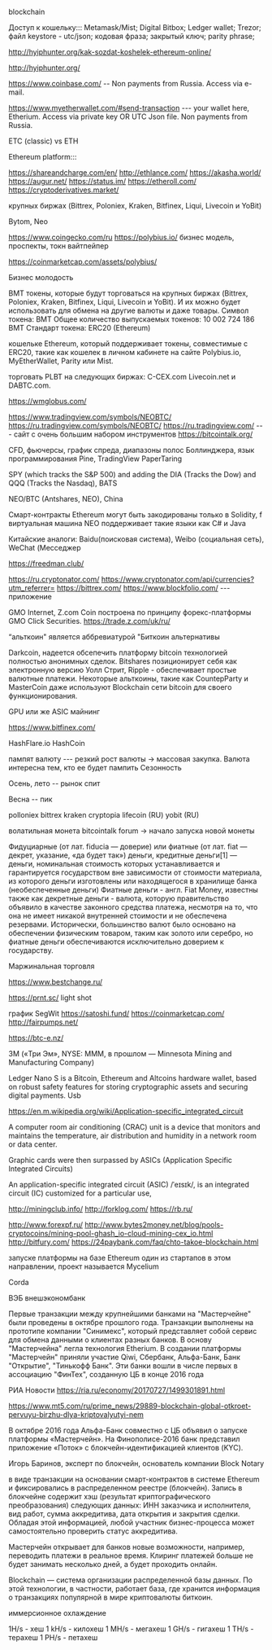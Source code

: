 blockchain

>>>>>>>>>>>>>>>>>>>>>>>>>>>>>>>>>>>>>>>>>>>>>>>>>>>>>>>>>>>>>>>>>>>>>>>>>>>>>

Доступ к кошельку:::  Metamask/Mist; Digital Bitbox; Ledger wallet; Trezor; файл keystore - utc/json; кодовая фраза; закрытый ключ; parity phrase; 

http://hyiphunter.org/kak-sozdat-koshelek-ethereum-online/

http://hyiphunter.org/

https://www.coinbase.com/ -- Non payments from Russia. Access via e-mail. 


https://www.myetherwallet.com/#send-transaction --- your wallet here, Etherium. Access via private key OR UTC Json file. Non payments from Russia.


ETC (classic) vs ETH

Ethereum platform:::

https://shareandcharge.com/en/
http://ethlance.com/
https://akasha.world/
https://augur.net/
https://status.im/
https://etheroll.com/
https://cryptoderivatives.market/



крупных биржах (Bittrex, Poloniex, Kraken, Bitfinex, Liqui, Livecoin и YoBit)


Bytom, Neo

https://www.coingecko.com/ru
https://polybius.io/ бизнес модель, проспекты, токн вайтпейпер

https://coinmarketcap.com/assets/polybius/

Бизнес молодость

BMT токены, которые будут торговаться на крупных биржах (Bittrex, Poloniex, Kraken, Bitfinex, Liqui, Livecoin и YoBit). И их можно будет использовать для обмена на другие валюты и даже товары.
Символ токена: BMT
Общее количество выпускаемых токенов: 10 002 724 186 BMT
Стандарт токена: ERC20 (Ethereum)



кошельке Ethereum, который поддерживает токены, совместимые с ERC20, такие как кошелек в личном кабинете на сайте Polybius.io, MyEtherWallet, Parity или Mist.

торговать PLBT на следующих биржах: C-CEX.com Livecoin.net и DABTC.com.



https://wmglobus.com/

https://www.tradingview.com/symbols/NEOBTC/
https://ru.tradingview.com/symbols/NEOBTC/ 
https://ru.tradingview.com/ --- сайт с очень большим набором инструментов
https://bitcointalk.org/


CFD, фьючерсы, график спреда, диапазоны полос Боллинджера, язык программирования Pine, TradingView PaperTaring

SPY (which tracks the S&P 500) and adding the DIA (Tracks the Dow) and QQQ (Tracks the Nasdaq), BATS

NEO/BTC (Antshares, NEO), China

Смарт-контракты Ethereum могут быть закодированы только в Solidity, f виртуальная машина NEO поддерживает такие языки как C# и Java

Китайские аналоги: Baidu(поисковая система), Weibo (социальная сеть), WeChat (Месседжер

https://freedman.club/

https://ru.cryptonator.com/
https://www.cryptonator.com/api/currencies?utm_referrer=
https://bittrex.com/
https://www.blockfolio.com/ --- приложение

GMO Internet,  Z.com Coin построена по принципу форекс-платформы GMO Click Securities.
https://trade.z.com/uk/ru/

“альткоин" является аббревиатурой "Биткоин альтернативы

Darkcoin, надеется обсепечить платформу bitcoin технологией полностью анонимных сделок. Bitshares позиционирует себя как электронную версию Уолл Стрит, Ripple - обеспечивает простые валютные платежи. Некоторые альткоины, такие как CountepParty и MasterCoin даже используют Blockchain сети bitcoin для своего функционирования.

GPU или же ASIC майнинг










https://www.bitfinex.com/


HashFlare.io
HashCoin

пампят валюту --- резкий рост валюты -> массовая закупка. Валюта интересна тем, кто ее будет пампить
Сезонность

Осень, лето -- рынок спит

Весна -- пик




polloniex
bittrex
kraken
cryptopia
lifecoin (RU)
yobit (RU)

волатильная монета
bitcointalk forum -> начало запуска новой монеты




Фидуциарные (от лат. fiducia — доверие) или фиатные (от лат. fiat — декрет, указание, «да будет так») деньги, кредитные деньги[1]  — деньги, номинальная стоимость которых устанавливается и гарантируется государством вне зависимости от стоимости материала, из которого деньги изготовлены или находящегося в хранилище банка (необеспеченные деньги)
Фиатные деньги - англ. Fiat Money, известны также как декретные деньги - валюта, которую правительство объявило в качестве законного средства платежа, несмотря на то, что она не имеет никакой внутренней стоимости и не обеспечена резервами. Исторически, большинство валют было основано на обеспечении физическим товаром, таким как золото или серебро, но фиатные деньги обеспечиваются исключительно доверием к государству.

Маржинальная торговля

https://www.bestchange.ru/

https://prnt.sc/ light shot

график SegWit
https://satoshi.fund/
https://coinmarketcap.com/
http://fairpumps.net/

https://btc-e.nz/ 

3M («Три Эм», NYSE: MMM, в прошлом — Minnesota Mining and Manufacturing Company)

Ledger Nano S is a Bitcoin, Ethereum and Altcoins hardware wallet, based on robust safety features for storing cryptographic assets and securing digital payments. Usb

https://en.m.wikipedia.org/wiki/Application-specific_integrated_circuit

A computer room air conditioning (CRAC) unit is a device that monitors and maintains the temperature, air distribution and humidity in a network room or data center.

Graphic cards were then surpassed by ASICs (Application Specific Integrated Circuits)

An application-specific integrated circuit (ASIC) /ˈeɪsɪk/, is an integrated circuit (IC) customized for a particular use,


http://miningclub.info/
http://forklog.com/
https://rb.ru/


http://www.forexpf.ru/
http://www.bytes2money.net/blog/pools-cryptocoins/mining-pool-ghash_io-cloud-mining-cex_io.html
http://bitfury.com/
https://24paybank.com/faq/chto-takoe-blockchain.html

 запуске платформы на базе Ethereum 
один из стартапов в этом направлении, проект называется Mycelium

Corda

ВЭБ внешэкономбанк

Первые транзакции между крупнейшими банками на "Мастерчейне" были проведены в октябре прошлого года. Транзакции выполнены на прототипе компании "Синимекс", который представляет собой сервис для обмена данными о клиентах разных банков. В основу "Мастерчейна" легла технология Etherium.
В создании платформы "Мастерчейн" приняли участие Qiwi, Сбербанк, Альфа-Банк, Банк "Открытие", "Тинькофф Банк". Эти банки вошли в числе первых в ассоциацию "ФинТех", созданную ЦБ в конце 2016 года


РИА Новости https://ria.ru/economy/20170727/1499301891.html

https://www.mt5.com/ru/prime_news/29889-blockchain-global-otkroet-pervuyu-birzhu-dlya-kriptovalyutyi-nem

В октябре 2016 года Альфа-Банк совместно с ЦБ объявил о запуске платформы «Мастерчейн». На Финополисе-2016 банк представил приложение «Поток» с блокчейн-идентификацией клиентов (KYC).

 Игорь Баринов, эксперт по блокчейн, основатель компании Block Notary

в виде транзакции на основании смарт-контрактов в системе Ethereum и фиксировались в распределенном реестре (блокчейн). Запись в блокчейне содержит хэш (результат криптографического преобразования) следующих данных: ИНН заказчика и исполнителя, вид работ, сумма аккредитива, дата открытия и закрытия сделки. Обладая этой информацией, любой участник бизнес-процесса может самостоятельно проверить статус аккредитива.

Мастерчейн открывает для банков новые возможности, например, переводить платежи в реальное время. Клиринг платежей больше не будет занимать несколько дней, а будет проходить онлайн.

Blockchain — система организации распределенной базы данных. По этой технологии, в частности, работает база, где хранится информация о транзакциях популярной в мире криптовалюты биткоин. 

иммерсионное охлаждение

1H/s - хеш
1 kH/s - килохеш
1 MH/s - мегахеш
1 GH/s - гигахеш
1 TH/s - терахеш
1 PH/s - петахеш


